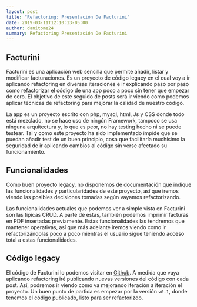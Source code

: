 ```yaml
---
layout: post
title: "Refactoring: Presentación De Facturini"
date: 2019-03-11T12:10:13-05:00
author: danitome24
summary: Refactoring Presentación De Facturini
---
```


## Facturini

Facturini es una aplicación web sencilla que permite añadir, listar y modificar facturaciones. 
Es un proyecto de código legacy en el cual voy a ir aplicando refactoring en diversas iteraciones e ir explicando paso 
por paso como refactorizar el código de una app poco a poco sin tener que empezar de cero. El objetivo de este seguido de
posts será ir viendo como podemos aplicar técnicas de refactoring para mejorar la calidad de nuestro código.

La app es un proyecto escrito con php, mysql, html, Js y CSS donde todo está mezclado, no se hace uso de ningún Framework,
tampoco se usa ninguna arquitectura y, lo que es peor, no hay testing hecho ni se puede testear. Tal y como este proyecto
ha sido implementado impide que se puedan añadir test de un buen principio, cosa que facilitaría muchísimo la seguridad
de ir aplicando cambios al código sin verse afectado su funcionamiento. 

## Funcionalidades

Como buen proyecto legacy, no disponemos de documentación que indique las funcionalidades y particularidades de este 
proyecto, así que iremos viendo las posibles decisiones tomadas según vayamos refactorizando. 

Las funcionalidades actuales que podemos ver a simple vista en Facturini son las tipicas CRUD. A parte de estas, también podemos imprimir
facturas en PDF insertadas previamente. Estas funcionalidades las tendremos que mantener operativas, así que más adelante
iremos viendo como ir refactorizándolas poco a poco mientras el usuario sigue teniendo acceso total a estas funcionalidades.

## Código legacy

El código de Facturini lo podemos visitar en [Github](https://github.com/danitome24/facturini-refactoring). A medida que 
vaya aplicando refactoring iré publicando nuevas versiones del código con cada post. Así, podremos ir viendo como va mejorando iteración 
a iteración el proyecto. Un buen punto de partida es empezar por la versión `v0.1`, donde tenemos el código publicado, 
listo para ser refactorizdo. 
